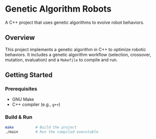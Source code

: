 # Genetic Algorithm Robots

A C++ project that uses genetic algorithms to evolve robot behaviors.

## Overview

This project implements a genetic algorithm in C++ to optimize robotic behaviors. It includes a genetic algorithm workflow (selection, crossover, mutation, evaluation) and a `Makefile` to compile and run.

## Getting Started

### Prerequisites
- GNU Make
- C++ compiler (e.g., `g++`)

### Build & Run

```bash
make          # Build the project
./main        # Run the compiled executable
